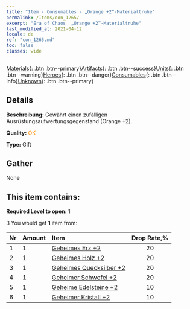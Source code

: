 ```yaml
---
title: "Item - Consumables - „Orange +2“-Materialtruhe"
permalink: /Items/con_1265/
excerpt: "Era of Chaos  „Orange +2“-Materialtruhe"
last_modified_at: 2021-04-12
locale: de
ref: "con_1265.md"
toc: false
classes: wide
---
```

 [Materials](/de/Items/){: .btn .btn--primary}[Artifacts](/de/Items/Artifacts/){: .btn .btn--success}[Units](/de/Items/Units/){: .btn .btn--warning}[Heroes](/de/Items/Heroes/){: .btn .btn--danger}[Consumables](/de/Items/Consumables/){: .btn .btn--info}[Unknown](/de/Items/Unknown/){: .btn .btn--primary}

## Details
 **Beschreibung:** Gewährt einen zufälligen Ausrüstungsaufwertungsgegenstand (Orange +2).

 **Quality:** <span style="color: #FF8C00">OK</span>

 **Type:** Gift

## Gather

  None

## This item contains:

 **Required Level to open:** 1

 3 You would get **1** item  from:

  | Nr | Amount |     Item    | Drop Rate,% |
  |:---|:-------|:------------|:---------:|
  | 1 | 1 | [Geheimes Erz +2](/de/Items/mat_75/) | 20 | 
  | 2 | 1 | [Geheimes Holz +2](/de/Items/mat_76/) | 20 | 
  | 3 | 1 | [Geheimes Quecksilber +2](/de/Items/mat_77/) | 20 | 
  | 4 | 1 | [Geheimer Schwefel +2](/de/Items/mat_78/) | 20 | 
  | 5 | 1 | [Geheime Edelsteine +2](/de/Items/mat_79/) | 10 | 
  | 6 | 1 | [Geheimer Kristall +2](/de/Items/mat_80/) | 10 | 
